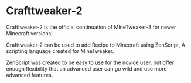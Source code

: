# Crafttweaker-2

Crafttweaker-2 is the official continuation of MineTweaker-3 for newer Minecraft versions!

Crafttweaker-2 can be used to add Recipe to Minecraft using ZenScript, A scripting language created for MineTweaker.

ZenScript was created to be easy to use for the novice user, but offer enough flexibility that an advanced user can go wild and use more advanced features.
